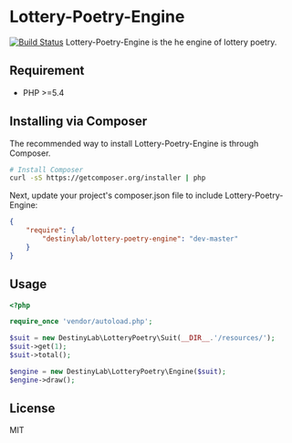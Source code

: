 # Lottery-Poetry-Engine

[![Build Status](https://travis-ci.org/DestinyLab/lottery-poetry-engine.svg)](https://travis-ci.org/DestinyLab/lottery-poetry-engine)
Lottery-Poetry-Engine is the he engine of lottery poetry.

## Requirement

 - PHP >=5.4

## Installing via Composer

The recommended way to install Lottery-Poetry-Engine is through Composer.

```bash
# Install Composer
curl -sS https://getcomposer.org/installer | php
```

Next, update your project's composer.json file to include Lottery-Poetry-Engine:

```json
{
    "require": {
        "destinylab/lottery-poetry-engine": "dev-master"
    }
}
```

## Usage

```php
<?php

require_once 'vendor/autoload.php';

$suit = new DestinyLab\LotteryPoetry\Suit(__DIR__.'/resources/');
$suit->get(1);
$suit->total();

$engine = new DestinyLab\LotteryPoetry\Engine($suit);
$engine->draw();
```

## License

MIT